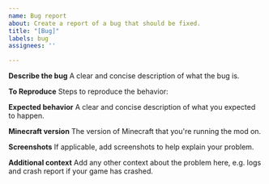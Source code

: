 ```yaml
---
name: Bug report
about: Create a report of a bug that should be fixed.
title: "[Bug]"
labels: bug
assignees: ''

---
```


**Describe the bug**
A clear and concise description of what the bug is.

**To Reproduce**
Steps to reproduce the behavior:

**Expected behavior**
A clear and concise description of what you expected to happen.

**Minecraft version**
The version of Minecraft that you're running the mod on.

**Screenshots**
If applicable, add screenshots to help explain your problem.

**Additional context**
Add any other context about the problem here, e.g. logs and crash report if your game has crashed.
